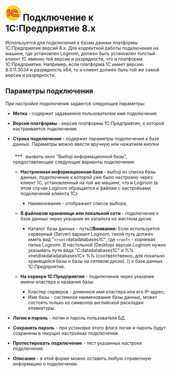 # ![](/media/app/icons/vendors/1cv8connection.svg) Подключение к 1C:Предприятие 8.x

Используется для подключения к базам данных платформы 1С:Предприятие версий 8.x. Для корректной работы подключения на машине, где установлен Loginom, должен быть установлен толстый клиент 1С именно той версии и разрядности, что и платформа 1С:Предприятие. Например, если платформа 1С имеет версию 8.3.11.3034 и разрядность x64, то и клиент должен быть той же самой версии и разрядности.

## Параметры подключения

При настройке подключения задаются следующие параметры:

*  **Метка** - содержит задаваемое пользователем имя подключения.
*  **Версия платформы** - версия платформы 1С:Предприятие, к которой настраивается подключение.
*  **Строка подключения** - содержит параметры подключения к базе данных. Параметры можно ввести вручную или нажатием кнопки ![](/media/app/icons/toolbar_18/browse.svg) вызвать окно "Выбор информационной базы", предоставляющее следующие варианты подключения:
    * **Настроенная информационная база** - выбор из списка базы данных, подключение к которой уже было настроено через клиент 1С, установленный на той же машине, что и Loginom (в этом случае Loginom обращается к файлам с настройками подключений клиента 1С):
      * Наименование - отображает список выбора.
    * **В файловом хранилище или локальной сети** - подключение к базе данных через указание ее каталога на жестком диске:
      * Каталог базы данных - путь((**Внимание:**  Если используется серверный (Server) вариант Loginom, такой путь должен иметь вид "`<root>`datadatabases1C", где `<root>` - корневая папка Loginom.   В настольной (Desktop) версии Loginom нужно указывать пути вида "C:datadatabases1C" и %% «netdiskdatadatabases1C» %%  (соответственно, для локально хранящейся базы и базы на сетевом диске).
)) к базе данных 1С:Предприятие. 

    * **На сервере 1С:Предприятия** - подключение через указание имени кластера и названия базы:
      * Кластер серверов - доменное имя кластера или его IP-адрес;
      * Имя базы - системное наименование базы данных, может состоять только из символов английской раскладки клавиатуры.

*  **Логин и пароль** - логин и пароль пользователя БД.

*  **Сохранять пароль** - при установке этого флага логин и пароль будут сохранены в текущих настройках подключения.

*  **Протестировать подключение** - тест указанных настроек подключения.

*  **Описание** - в этой форме можно оставить любую справочную информацию о подключении.
